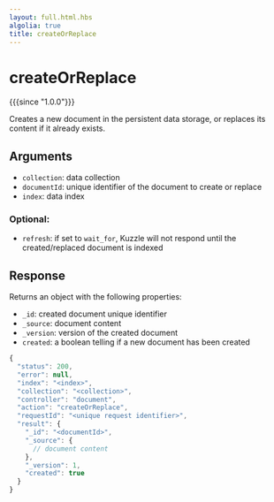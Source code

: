 ```yaml
---
layout: full.html.hbs
algolia: true
title: createOrReplace
---
```



# createOrReplace

{{{since "1.0.0"}}}

Creates a new document in the persistent data storage, or replaces its content if it already exists.


## Arguments

* `collection`: data collection
* `documentId`: unique identifier of the document to create or replace
* `index`: data index

### Optional:

* `refresh`: if set to `wait_for`, Kuzzle will not respond until the created/replaced document is indexed


## Response

Returns an object with the following properties:

* `_id`: created document unique identifier
* `_source`: document content
* `_version`: version of the created document
* `created`: a boolean telling if a new document has been created

```javascript
{
  "status": 200,
  "error": null,
  "index": "<index>",
  "collection": "<collection>",
  "controller": "document",
  "action": "createOrReplace",
  "requestId": "<unique request identifier>",
  "result": {
    "_id": "<documentId>",
    "_source": {
      // document content
    },
    "_version": 1, 
    "created": true
  }
}
```
